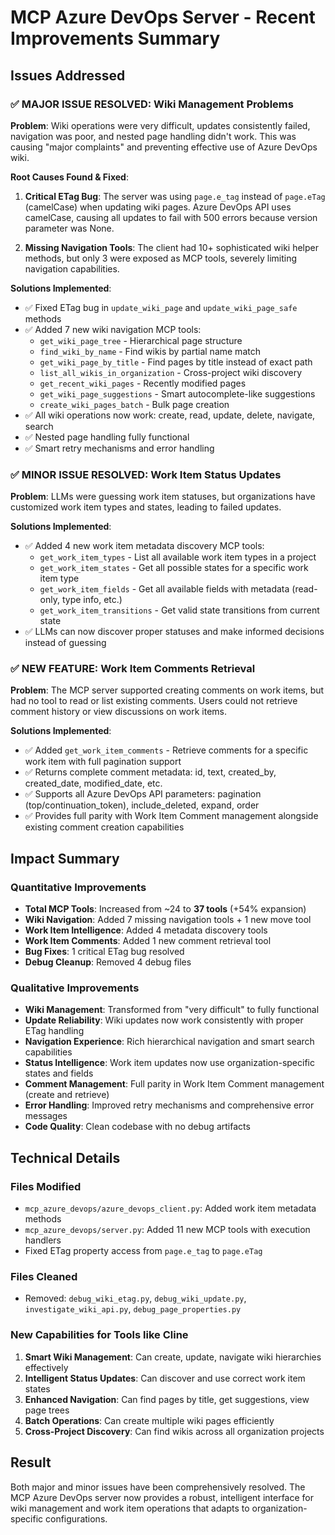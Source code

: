 # MCP Azure DevOps Server - Recent Improvements Summary

## Issues Addressed

### ✅ MAJOR ISSUE RESOLVED: Wiki Management Problems
**Problem**: Wiki operations were very difficult, updates consistently failed, navigation was poor, and nested page handling didn't work. This was causing "major complaints" and preventing effective use of Azure DevOps wiki.

**Root Causes Found & Fixed**:
1. **Critical ETag Bug**: The server was using `page.e_tag` instead of `page.eTag` (camelCase) when updating wiki pages. Azure DevOps API uses camelCase, causing all updates to fail with 500 errors because version parameter was None.

2. **Missing Navigation Tools**: The client had 10+ sophisticated wiki helper methods, but only 3 were exposed as MCP tools, severely limiting navigation capabilities.

**Solutions Implemented**:
- ✅ Fixed ETag bug in `update_wiki_page` and `update_wiki_page_safe` methods
- ✅ Added 7 new wiki navigation MCP tools:
  - `get_wiki_page_tree` - Hierarchical page structure
  - `find_wiki_by_name` - Find wikis by partial name match
  - `get_wiki_page_by_title` - Find pages by title instead of exact path
  - `list_all_wikis_in_organization` - Cross-project wiki discovery
  - `get_recent_wiki_pages` - Recently modified pages
  - `get_wiki_page_suggestions` - Smart autocomplete-like suggestions
  - `create_wiki_pages_batch` - Bulk page creation
- ✅ All wiki operations now work: create, read, update, delete, navigate, search
- ✅ Nested page handling fully functional
- ✅ Smart retry mechanisms and error handling

### ✅ MINOR ISSUE RESOLVED: Work Item Status Updates
**Problem**: LLMs were guessing work item statuses, but organizations have customized work item types and states, leading to failed updates.

**Solutions Implemented**:
- ✅ Added 4 new work item metadata discovery MCP tools:
  - `get_work_item_types` - List all available work item types in a project
  - `get_work_item_states` - Get all possible states for a specific work item type
  - `get_work_item_fields` - Get all available fields with metadata (read-only, type info, etc.)
  - `get_work_item_transitions` - Get valid state transitions from current state
- ✅ LLMs can now discover proper statuses and make informed decisions instead of guessing

### ✅ NEW FEATURE: Work Item Comments Retrieval
**Problem**: The MCP server supported creating comments on work items, but had no tool to read or list existing comments. Users could not retrieve comment history or view discussions on work items.

**Solutions Implemented**:
- ✅ Added `get_work_item_comments` - Retrieve comments for a specific work item with full pagination support
- ✅ Returns complete comment metadata: id, text, created_by, created_date, modified_date, etc.
- ✅ Supports all Azure DevOps API parameters: pagination (top/continuation_token), include_deleted, expand, order
- ✅ Provides full parity with Work Item Comment management alongside existing comment creation capabilities

## Impact Summary

### Quantitative Improvements
- **Total MCP Tools**: Increased from ~24 to **37 tools** (+54% expansion)
- **Wiki Navigation**: Added 7 missing navigation tools + 1 new move tool
- **Work Item Intelligence**: Added 4 metadata discovery tools
- **Work Item Comments**: Added 1 new comment retrieval tool
- **Bug Fixes**: 1 critical ETag bug resolved
- **Debug Cleanup**: Removed 4 debug files

### Qualitative Improvements
- **Wiki Management**: Transformed from "very difficult" to fully functional
- **Update Reliability**: Wiki updates now work consistently with proper ETag handling
- **Navigation Experience**: Rich hierarchical navigation and smart search capabilities
- **Status Intelligence**: Work item updates now use organization-specific states and fields
- **Comment Management**: Full parity in Work Item Comment management (create and retrieve)
- **Error Handling**: Improved retry mechanisms and comprehensive error messages
- **Code Quality**: Clean codebase with no debug artifacts

## Technical Details

### Files Modified
- `mcp_azure_devops/azure_devops_client.py`: Added work item metadata methods
- `mcp_azure_devops/server.py`: Added 11 new MCP tools with execution handlers
- Fixed ETag property access from `page.e_tag` to `page.eTag`

### Files Cleaned
- Removed: `debug_wiki_etag.py`, `debug_wiki_update.py`, `investigate_wiki_api.py`, `debug_page_properties.py`

### New Capabilities for Tools like Cline
1. **Smart Wiki Management**: Can create, update, navigate wiki hierarchies effectively
2. **Intelligent Status Updates**: Can discover and use correct work item states
3. **Enhanced Navigation**: Can find pages by title, get suggestions, view page trees
4. **Batch Operations**: Can create multiple wiki pages efficiently
5. **Cross-Project Discovery**: Can find wikis across all organization projects

## Result
Both major and minor issues have been comprehensively resolved. The MCP Azure DevOps server now provides a robust, intelligent interface for wiki management and work item operations that adapts to organization-specific configurations.
